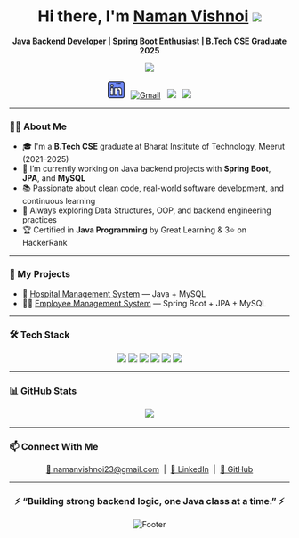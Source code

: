 <div align="center">
  <h1>Hi there, I'm <a href="https://github.com/Naman767">Naman Vishnoi</a> <img src="https://media.giphy.com/media/hvRJCLFzcasrR4ia7z/giphy.gif" width="28px"> </h1>
  <p><strong>Java Backend Developer | Spring Boot Enthusiast | B.Tech CSE Graduate 2025</strong></p>
  <img src="https://pronoun.cyou/x/y?subject=He&object=Him&height=20">
</div>

<p align="center">
  <a href="https://www.linkedin.com/in/naman-vishnoi/"><img height="30" src="https://raw.githubusercontent.com/8bithemant/8bithemant/master/linkedin.png?raw=true"></a>&nbsp;&nbsp;
  <a href="mailto:namanvishnoi23@gmail.com"><img height="30" src="https://img.icons8.com/fluency/48/gmail-new.png" alt="Gmail"></a>&nbsp;&nbsp;
  <a href="https://github.com/Naman767"><img height="30" src="https://img.icons8.com/ios-glyphs/30/github.png"></a>&nbsp;&nbsp;
  <a href="https://www.hackerrank.com/profile/namanvishnoi23"><img height="30" src="https://cdn.worldvectorlogo.com/logos/hackerrank.svg"></a>
</p>

---

### 🙋‍♂️ About Me

- 🎓 I'm a **B.Tech CSE** graduate at Bharat Institute of Technology, Meerut (2021–2025)  
- 🔭 I’m currently working on Java backend projects with **Spring Boot**, **JPA**, and **MySQL**
- 📚 Passionate about clean code, real-world software development, and continuous learning
- 🧠 Always exploring Data Structures, OOP, and backend engineering practices
- 🏆 Certified in **Java Programming** by Great Learning & 3⭐ on HackerRank

---

### 🚀 My Projects

- 🏥 [Hospital Management System](https://github.com/Naman767/Hospital-Management.git) — Java + MySQL  
- 🧑‍💼 [Employee Management System](https://github.com/Naman767/Employee-Management-with-Spring-Boot) — Spring Boot + JPA + MySQL

---

### 🛠 Tech Stack

<p align="center">
  <img src="https://img.icons8.com/color/48/java-coffee-cup-logo.png" height="40"/>  
  <img src="https://img.icons8.com/external-tal-revivo-shadow-tal-revivo/48/external-spring-boot-is-an-open-source-java-based-framework-used-to-create-a-micro-service-logo-shadow-tal-revivo.png" height="40"/>
  <img src="https://img.icons8.com/ios-filled/50/mysql-logo.png" height="40"/>
  <img src="https://img.icons8.com/color/48/000000/git.png" height="40"/>
  <img src="https://img.icons8.com/fluency/48/intellij-idea.png" height="40"/>
  <img src="https://img.icons8.com/fluency/48/visual-studio-code-2019.png" height="40"/>
</p>

---

### 📊 GitHub Stats

<p align="center">
  <img src="https://github-readme-stats.vercel.app/api?username=Naman767&show_icons=true&theme=radical" />
</p>

---

### 📫 Connect With Me

<p align="center">
  <a href="mailto:namanvishnoi23@gmail.com">📧 namanvishnoi23@gmail.com</a> &nbsp;|&nbsp;
  <a href="https://www.linkedin.com/in/naman-vishnoi/">💼 LinkedIn</a> &nbsp;|&nbsp;
  <a href="https://github.com/Naman767">🐙 GitHub</a>
</p>

---

<h3 align="center">⚡️ “Building strong backend logic, one Java class at a time.” ⚡️</h3>

<p align="center">
  <img src="https://raw.githubusercontent.com/mayhemantt/mayhemantt/Update/svg/Bottom.svg" alt="Footer" />
</p>

